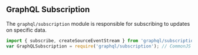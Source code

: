 ## GraphQL Subscription

The `graphql/subscription` module is responsible for subscribing to updates on specific data.

```js
import { subscribe, createSourceEventStream } from 'graphql/subscription'; // ES6
var GraphQLSubscription = require('graphql/subscription'); // CommonJS
```
